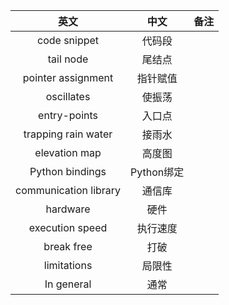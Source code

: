 
| 英文        | 中文    |  备注  |
| :--------:   | :-----:   | :----: |
| code snippet  |  代码段      |       |
| tail node      |  尾结点      |       |
| pointer assignment |  指针赋值      |       |
| oscillates | 使振荡 | |
| entry-points | 入口点 | |
| trapping rain water | 接雨水 | |
| elevation map | 高度图 | |
| Python bindings | Python绑定 | |
| communication library | 通信库 | |
| hardware | 硬件 | |
| execution speed | 执行速度 | |
| break free | 打破| |
| limitations | 局限性 | |
| In general | 通常 | |


